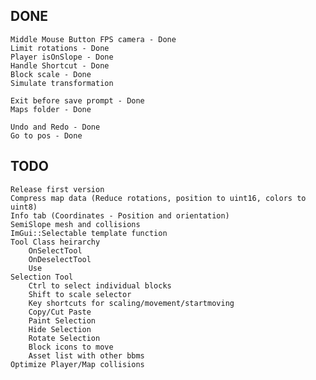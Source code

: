 
## DONE
    Middle Mouse Button FPS camera - Done
    Limit rotations - Done
    Player isOnSlope - Done
    Handle Shortcut - Done
    Block scale - Done
    Simulate transformation

    Exit before save prompt - Done
    Maps folder - Done
    
    Undo and Redo - Done
    Go to pos - Done

## TODO
    Release first version
    Compress map data (Reduce rotations, position to uint16, colors to uint8)
    Info tab (Coordinates - Position and orientation)
    SemiSlope mesh and collisions
    ImGui::Selectable template function
    Tool Class heirarchy
        OnSelectTool
        OnDeselectTool
        Use
    Selection Tool
        Ctrl to select individual blocks
        Shift to scale selector
        Key shortcuts for scaling/movement/startmoving
        Copy/Cut Paste
        Paint Selection
        Hide Selection
        Rotate Selection
        Block icons to move
        Asset list with other bbms
    Optimize Player/Map collisions